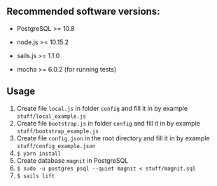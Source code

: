 ## **Recommended software versions:**

-   PostgreSQL >= 10.8

-   node.js >= 10.15.2

-   sails.js >= 1.1.0

-   mocha >= 6.0.2 (for running tests)

## **Usage**

1. Create file `local.js` in folder `config` and fill it in by example `stuff/local_example.js`
2. Create file `bootstrap.js` in folder `config` and fill it in by example `stuff/bootstrap_example.js`
3. Create file `config.json` in the root directory and fill it in by example `stuff/config_example.json`
4. `$ yarn install`
5. Create database `magnit` in PostgreSQL
6. `$ sudo -u postgres psql --quiet magnit < stuff/magnit.sql`
7. `$ sails lift`
